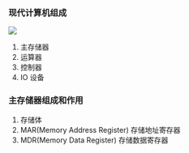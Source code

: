### 现代计算机组成

![](https://www.xiesmallxie.cn/202204031556800.png)

1. 主存储器
2. 运算器
3. 控制器
4. IO 设备

### 主存储器组成和作用

1. 存储体
2. MAR(Memory Address Register) 存储地址寄存器
3. MDR(Memory Data Register) 存储数据寄存器
